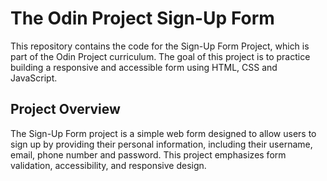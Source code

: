 # The Odin Project Sign-Up Form


This repository contains the code for the Sign-Up Form Project, which is part of the Odin Project curriculum. The goal of this project is to practice building a responsive and accessible form using HTML, CSS and JavaScript.

## Project Overview

The Sign-Up Form project is a simple web form designed to allow users to sign up by providing their personal information, including their username, email, phone number and password. This project emphasizes form validation, accessibility, and responsive design.
